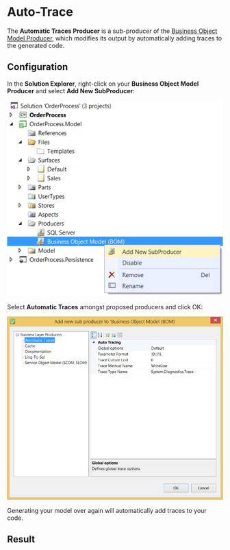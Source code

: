 # Auto-Trace

The **Automatic Traces Producer** is a sub-producer of the [Business Object Model Producer](../code-generators/c_business_object_model_generator.md), which modifies its output by automatically adding traces to the generated code.

## Configuration

In the **Solution Explorer**, right-click on your **Business Object Model Producer** and select **Add New SubProducer**:

![](img/auto-trace-01.png)

Select **Automatic Traces** amongst proposed producers and click OK:

![](img/auto-trace-02.png)

Generating your model over again will automatically add traces to your code.

## Result